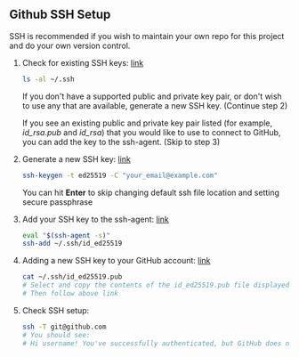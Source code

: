 ## Github SSH Setup
SSH is recommended if you wish to maintain your own repo for this project and do your own version control.
1. Check for existing SSH keys: [link](https://docs.github.com/en/authentication/connecting-to-github-with-ssh/checking-for-existing-ssh-keys)

    ```bash
    ls -al ~/.ssh
    ```

    If you don't have a supported public and private key pair, or don't wish to use any that are available, generate a new SSH key. (Continue step 2)

    If you see an existing public and private key pair listed (for example, *id_rsa.pub* and *id_rsa*) that you would like to use to connect to GitHub, you can add the key to the ssh-agent. (Skip to step 3)

2. Generate a new SSH key: [link](https://docs.github.com/en/authentication/connecting-to-github-with-ssh/generating-a-new-ssh-key-and-adding-it-to-the-ssh-agent)

    ```bash
    ssh-keygen -t ed25519 -C "your_email@example.com"
    ```

    You can hit **Enter** to skip changing default ssh file location and setting secure passphrase

3. Add your SSH key to the ssh-agent: [link](https://docs.github.com/en/authentication/connecting-to-github-with-ssh/generating-a-new-ssh-key-and-adding-it-to-the-ssh-agent)

    ```bash
    eval "$(ssh-agent -s)"
    ssh-add ~/.ssh/id_ed25519
    ```

4. Adding a new SSH key to your GitHub account: [link](https://docs.github.com/en/authentication/connecting-to-github-with-ssh/adding-a-new-ssh-key-to-your-github-account)

    ```bash
    cat ~/.ssh/id_ed25519.pub
    # Select and copy the contents of the id_ed25519.pub file displayed in the terminal to your clipboard
    # Then follow above link
    ```

5. Check SSH setup:
    ```bash
    ssh -T git@github.com
    # You should see:
    # Hi username! You've successfully authenticated, but GitHub does not provide shell access.
    ```